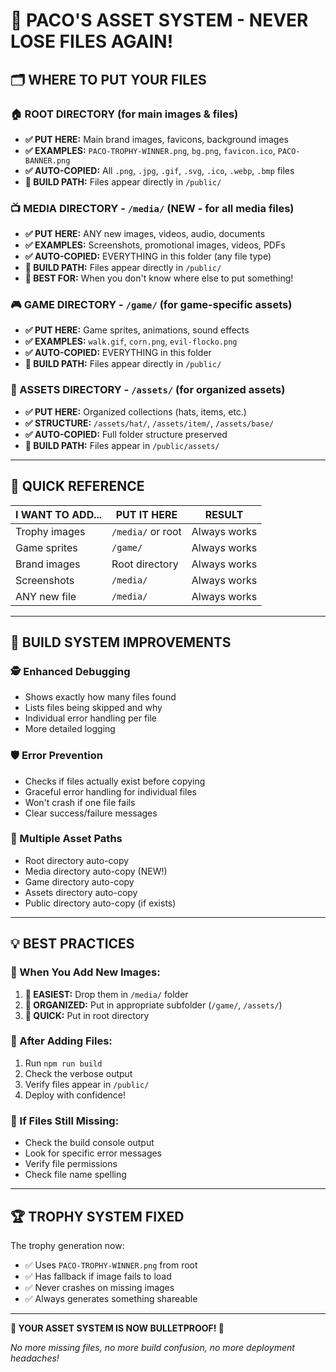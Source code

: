 # 🎨 **PACO'S ASSET SYSTEM - NEVER LOSE FILES AGAIN!**

## 🗂️ **WHERE TO PUT YOUR FILES**

### **🏠 ROOT DIRECTORY** (for main images & files)
- **✅ PUT HERE:** Main brand images, favicons, background images
- **✅ EXAMPLES:** `PACO-TROPHY-WINNER.png`, `bg.png`, `favicon.ico`, `PACO-BANNER.png`
- **✅ AUTO-COPIED:** All `.png`, `.jpg`, `.gif`, `.svg`, `.ico`, `.webp`, `.bmp` files
- **📍 BUILD PATH:** Files appear directly in `/public/`

### **📺 MEDIA DIRECTORY** - `/media/` (NEW - for all media files)
- **✅ PUT HERE:** ANY new images, videos, audio, documents
- **✅ EXAMPLES:** Screenshots, promotional images, videos, PDFs
- **✅ AUTO-COPIED:** EVERYTHING in this folder (any file type)
- **📍 BUILD PATH:** Files appear directly in `/public/`
- **🎯 BEST FOR:** When you don't know where else to put something!

### **🎮 GAME DIRECTORY** - `/game/` (for game-specific assets)
- **✅ PUT HERE:** Game sprites, animations, sound effects
- **✅ EXAMPLES:** `walk.gif`, `corn.png`, `evil-flocko.png`
- **✅ AUTO-COPIED:** EVERYTHING in this folder
- **📍 BUILD PATH:** Files appear directly in `/public/`

### **🎨 ASSETS DIRECTORY** - `/assets/` (for organized assets)
- **✅ PUT HERE:** Organized collections (hats, items, etc.)
- **✅ STRUCTURE:** `/assets/hat/`, `/assets/item/`, `/assets/base/`
- **✅ AUTO-COPIED:** Full folder structure preserved
- **📍 BUILD PATH:** Files appear in `/public/assets/`

---

## 🚀 **QUICK REFERENCE**

| **I WANT TO ADD...** | **PUT IT HERE** | **RESULT** |
|---------------------|-----------------|------------|
| Trophy images | `/media/` or root | Always works |
| Game sprites | `/game/` | Always works |
| Brand images | Root directory | Always works |
| Screenshots | `/media/` | Always works |
| ANY new file | `/media/` | Always works |

---

## 🔧 **BUILD SYSTEM IMPROVEMENTS**

### **🕵️ Enhanced Debugging**
- Shows exactly how many files found
- Lists files being skipped and why
- Individual error handling per file
- More detailed logging

### **🛡️ Error Prevention**
- Checks if files actually exist before copying
- Graceful error handling for individual files
- Won't crash if one file fails
- Clear success/failure messages

### **📁 Multiple Asset Paths**
- Root directory auto-copy
- Media directory auto-copy (NEW!)
- Game directory auto-copy
- Assets directory auto-copy
- Public directory auto-copy (if exists)

---

## 💡 **BEST PRACTICES**

### **🎯 When You Add New Images:**
1. **🥇 EASIEST:** Drop them in `/media/` folder
2. **🥈 ORGANIZED:** Put in appropriate subfolder (`/game/`, `/assets/`)
3. **🥉 QUICK:** Put in root directory

### **🔄 After Adding Files:**
1. Run `npm run build`
2. Check the verbose output
3. Verify files appear in `/public/`
4. Deploy with confidence!

### **🚨 If Files Still Missing:**
- Check the build console output
- Look for specific error messages
- Verify file permissions
- Check file name spelling

---

## 🏆 **TROPHY SYSTEM FIXED**

The trophy generation now:
- ✅ Uses `PACO-TROPHY-WINNER.png` from root
- ✅ Has fallback if image fails to load
- ✅ Never crashes on missing images
- ✅ Always generates something shareable

---

**🎉 YOUR ASSET SYSTEM IS NOW BULLETPROOF! 🎉**

*No more missing files, no more build confusion, no more deployment headaches!*